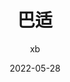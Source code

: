 ---
author: xb
layout: post
title:  "巴适"
categories: [ yb ]
image: https://typora-1259024198.cos.ap-beijing.myqcloud.com/fog-img/2022-05-28-post.jpeg
date: 2022-05-28
---